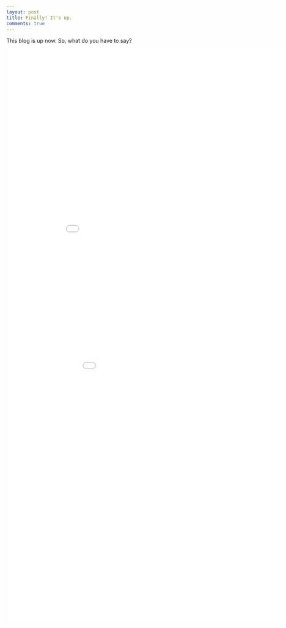 ```yaml
---
layout: post
title: Finally! It's up.
comments: true
---
```

This blog is up now. So, what do you have to say?

<iframe src="/assets/lang.html"
    style="max-width = 100%"
    sandbox="allow-same-origin allow-scripts"
    width="1000"
    height="500"
    scrolling="no"
    seamless="seamless"
    frameborder="0"">
</iframe>

<iframe src="/assets/taco.html"
    style="max-width = 100%"
    sandbox="allow-same-origin allow-scripts"
    width="1000"
    height="1000"
    scrolling="no"
    seamless="seamless"
    frameborder="0">
</iframe>
 
        

